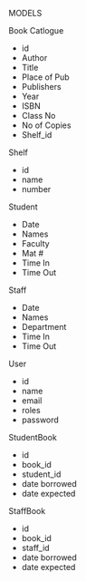 MODELS

Book Catlogue
  - id
  - Author
  - Title
  - Place of Pub 
  - Publishers 
  - Year
  - ISBN
  - Class No
  - No of Copies
  - Shelf_id

Shelf 

  - id
  - name
  - number

 Student
 
  - Date
  - Names
  - Faculty
  - Mat #
  - Time In 
  - Time Out 
  
  
  Staff
  
   -  Date 
   -  Names
   -  Department
   -  Time In 
   -  Time Out
   
   User
   
   -  id
   -  name
   -  email
   -  roles
   -  password

   StudentBook
   
   - id
   - book_id
   - student_id
   - date borrowed 
   - date expected 

  StaffBook
  
   - id
   - book_id
   - staff_id
   - date borrowed 
   - date expected 
   
   
